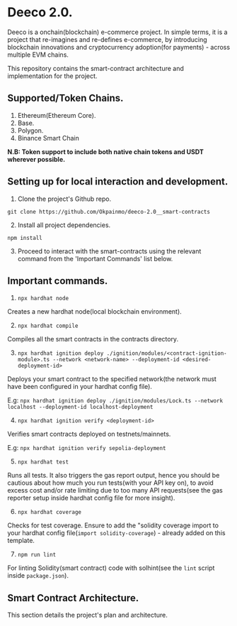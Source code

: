 # Deeco 2.0.

Deeco is a onchain(blockchain) e-commerce project. In simple terms, it is a project that re-imagines and re-defines e-commerce, by introducing blockchain innovations and cryptocurrency adoption(for payments) - across multiple EVM chains.

This repository contains the smart-contract architecture and implementation for the project.

## Supported/Token Chains.

1. Ethereum(Ethereum Core).
2. Base.
3. Polygon.
4. Binance Smart Chain

**N.B: Token support to include both native chain tokens and USDT wherever possible.**

## Setting up for local interaction and development.

1. Clone the project's Github repo.

```shell
git clone https://github.com/Okpainmo/deeco-2.0__smart-contracts
```

2. Install all project dependencies.

```shell
npm install
```

3. Proceed to interact with the smart-contracts using the relevant command from the 'Important Commands' list below.

## Important commands.

1. `npx hardhat node`

Creates a new hardhat node(local blockchain environment).

2. `npx hardhat compile`

Compiles all the smart contracts in the contracts directory.

3. `npx hardhat ignition deploy ./ignition/modules/<contract-ignition-module>.ts --network <network-name> --deployment-id <desired-deployment-id>`

Deploys your smart contract to the specified network(the network must have been configured in your hardhat config file).

E.g: `npx hardhat ignition deploy ./ignition/modules/Lock.ts --network localhost --deployment-id localhost-deployment`

4. `npx hardhat ignition verify <deployment-id>`

Verifies smart contracts deployed on testnets/mainnets.

E.g: `npx hardhat ignition verify sepolia-deployment`

5. `npx hardhat test`

Runs all tests. It also triggers the gas report output, hence you should be cautious about how much you run tests(with your API key on), to avoid excess cost and/or rate limiting due to too many API requests(see the gas reporter setup inside hardhat config file for more insight).

6. `npx hardhat coverage`

Checks for test coverage. Ensure to add the "solidity coverage import to your hardhat config file(`import solidity-coverage`) - already added on this template.

7. `npm run lint`

For linting Solidity(smart contract) code with solhint(see the `lint` script inside `package.json`).

## Smart Contract Architecture.

This section details the project's plan and architecture.


